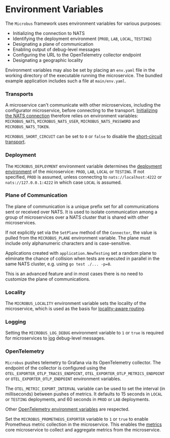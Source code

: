 # Environment Variables

The `Microbus` framework uses environment variables for various purposes:

* Initializing the connection to NATS
* Identifying the deployment environment (`PROD`, `LAB`, `LOCAL`, `TESTING`)
* Designating a plane of communication
* Enabling output of debug-level messages
* Configuring the URL to the OpenTelemetry collector endpoint
* Designating a geographic locality

Environment variables may also be set by placing an `env.yaml` file in the working directory of the executable running the microservice. The bundled example application includes such a file at `main/env.yaml`.

### Transports

A microservice can't communicate with other microservices, including the configurator microservice, before connecting to the transport. [Initializing the NATS connection](../tech/nats-connection.md) therefore relies on environment variables: `MICROBUS_NATS`, `MICROBUS_NATS_USER`, `MICROBUS_NATS_PASSWORD` and `MICROBUS_NATS_TOKEN`.

`MICROBUS_SHORT_CIRCUIT` can be set to `0` or `false` to disable the [short-circuit transport](../tech/short-circuit.md).

### Deployment

The `MICROBUS_DEPLOYMENT` environment variable determines the [deployment environment](../tech/deployments.md) of the microservice: `PROD`, `LAB`, `LOCAL` or `TESTING`. If not specified, `PROD` is assumed, unless connecting to `nats://localhost:4222` or `nats://127.0.0.1:4222` in which case `LOCAL` is assumed.

### Plane of Communication

The plane of communication is a unique prefix set for all communications sent or received over NATS.
It is used to isolate communication among a group of microservices over a NATS cluster
that is shared with other microservices.

If not explicitly set via the `SetPlane` method of the `Connector`, the value is pulled from the `MICROBUS_PLANE` environment variable. The plane must include only alphanumeric characters and is case-sensitive.

Applications created with `application.NewTesting` set a random plane to eliminate the chance of collision when tests are executed in parallel in the same NATS cluster, e.g. using `go test ./... -p=8`.

This is an advanced feature and in most cases there is no need to customize the plane of communications.

### Locality

The `MICROBUS_LOCALITY` environment variable sets the locality of the microservice, which is used as the basis for [locality-aware routing](../blocks/locality-aware-routing.md).

### Logging

Setting the `MICROBUS_LOG_DEBUG` environment variable to `1` or `true` is required for microservices to [log](../blocks/logging.md) debug-level messages.
 
### OpenTelemetry

`Microbus` pushes telemetry to Grafana via its OpenTelemetry collector. The endpoint of the collector is configured using the `OTEL_EXPORTER_OTLP_TRACES_ENDPOINT`, `OTEL_EXPORTER_OTLP_METRICS_ENDPOINT` or `OTEL_EXPORTER_OTLP_ENDPOINT` environment variables.

The `OTEL_METRIC_EXPORT_INTERVAL` variable can be used to set the interval (in milliseconds) between pushes of metrics. It defaults to 15 seconds in `LOCAL` or `TESTING` deployments, and 60 seconds in `PROD` or `LAB` deployments.

Other [OpenTelemetry environment variables](https://opentelemetry.io/docs/languages/sdk-configuration/) are respected.

Set the `MICROBUS_PROMETHEUS_EXPORTER` variable to `1` or `true` to enable Prometheus metric collection in the microservice. This enables the [metrics](../structure/coreservices-metrics.md) core microservice to collect and aggregate metrics from the microservice.
